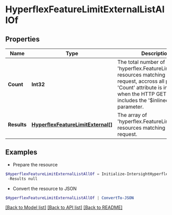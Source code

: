 # HyperflexFeatureLimitExternalListAllOf
## Properties

Name | Type | Description | Notes
------------ | ------------- | ------------- | -------------
**Count** | **Int32** | The total number of &#39;hyperflex.FeatureLimitExternal&#39; resources matching the request, accross all pages. The &#39;Count&#39; attribute is included when the HTTP GET request includes the &#39;$inlinecount&#39; parameter. | [optional] 
**Results** | [**HyperflexFeatureLimitExternal[]**](HyperflexFeatureLimitExternal.md) | The array of &#39;hyperflex.FeatureLimitExternal&#39; resources matching the request. | [optional] 

## Examples

- Prepare the resource
```powershell
$HyperflexFeatureLimitExternalListAllOf = Initialize-IntersightHyperflexFeatureLimitExternalListAllOf  -Count null `
 -Results null
```

- Convert the resource to JSON
```powershell
$HyperflexFeatureLimitExternalListAllOf | ConvertTo-JSON
```

[[Back to Model list]](../README.md#documentation-for-models) [[Back to API list]](../README.md#documentation-for-api-endpoints) [[Back to README]](../README.md)

